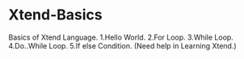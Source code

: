# Xtend-Basics

Basics of Xtend Language.
1.Hello World.
2.For Loop.
3.While Loop.
4.Do..While Loop.
5.If else Condition.
(Need help in Learning Xtend.)
